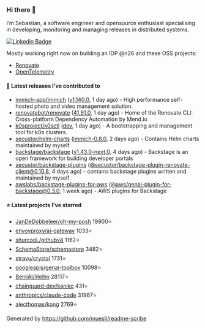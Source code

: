 ### Hi there 👋

I’m Sebastian, a software engineer and opensource enthusiast specialising in developing, monitoring and managing releases in distributed systems.    

[![Linkedin Badge](https://img.shields.io/badge/-LinkedIn-blue?style=flat&logo=Linkedin&logoColor=white&link=https://www.linkedin.com/in/sebastian-poxhofer/)](https://www.linkedin.com/in/sebastian-poxhofer/)

Mostly working right now on building an IDP @n26 and these OSS projects:
- [Renovate](https://github.com/renovatebot/renovate)
- [OpenTelemetry](https://github.com/open-telemetry)



#### 🚀 Latest releases I've contributed to

- [immich-app/immich](https://github.com/immich-app/immich) ([v1.140.0](https://github.com/immich-app/immich/releases/tag/v1.140.0), 1 day ago) - High performance self-hosted photo and video management solution.
- [renovatebot/renovate](https://github.com/renovatebot/renovate) ([41.91.0](https://github.com/renovatebot/renovate/releases/tag/41.91.0), 1 day ago) - Home of the Renovate CLI: Cross-platform Dependency Automation by Mend.io
- [k0sproject/k0sctl](https://github.com/k0sproject/k0sctl) ([dev](https://github.com/k0sproject/k0sctl/releases/tag/dev), 1 day ago) - A bootstrapping and management tool for k0s clusters.
- [secustor/helm-charts](https://github.com/secustor/helm-charts) ([immich-0.8.0](https://github.com/secustor/helm-charts/releases/tag/immich-0.8.0), 2 days ago) - Contains Helm charts maintained by myself
- [backstage/backstage](https://github.com/backstage/backstage) ([v1.43.0-next.0](https://github.com/backstage/backstage/releases/tag/v1.43.0-next.0), 4 days ago) - Backstage is an open framework for building developer portals
- [secustor/backstage-plugins](https://github.com/secustor/backstage-plugins) ([@secustor/backstage-plugin-renovate-client@0.10.8](https://github.com/secustor/backstage-plugins/releases/tag/%40secustor/backstage-plugin-renovate-client%400.10.8), 4 days ago) - contains backstage plugins written and maintained by myself
- [awslabs/backstage-plugins-for-aws](https://github.com/awslabs/backstage-plugins-for-aws) ([@aws/genai-plugin-for-backstage@0.3.0](https://github.com/awslabs/backstage-plugins-for-aws/releases/tag/%40aws/genai-plugin-for-backstage%400.3.0), 1 week ago) - AWS plugins for Backstage

#### ⭐ Latest projects I've starred

- [JanDeDobbeleer/oh-my-posh](https://github.com/JanDeDobbeleer/oh-my-posh) 19900⭐
- [envoyproxy/ai-gateway](https://github.com/envoyproxy/ai-gateway) 1033⭐
- [shurcooL/githubv4](https://github.com/shurcooL/githubv4) 1162⭐
- [SchemaStore/schemastore](https://github.com/SchemaStore/schemastore) 3482⭐
- [stravu/crystal](https://github.com/stravu/crystal) 1731⭐
- [googleapis/genai-toolbox](https://github.com/googleapis/genai-toolbox) 10098⭐
- [BerriAI/litellm](https://github.com/BerriAI/litellm) 28117⭐
- [chainguard-dev/kaniko](https://github.com/chainguard-dev/kaniko) 431⭐
- [anthropics/claude-code](https://github.com/anthropics/claude-code) 31967⭐
- [alecthomas/kong](https://github.com/alecthomas/kong) 2769⭐



Generated by https://github.com/muesli/readme-scribe
